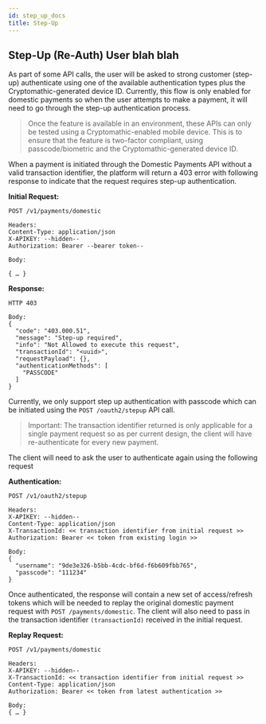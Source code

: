 ```yaml
---
id: step_up_docs
title: Step-Up
---
```


## Step-Up (Re-Auth) User blah blah

As part of some API calls, the user will be asked to strong customer (step-up) authenticate using one of the available authentication types plus the Cryptomathic-generated device ID. Currently, this flow is only enabled for domestic payments so when the user attempts to make a payment, it will need to go through the step-up authentication process.

> Once the feature is available in an environment, these APIs can only be tested using a Cryptomathic-enabled mobile device. This is to ensure that the feature is two-factor compliant, using passcode/biometric and the Cryptomathic-generated device ID.

When a payment is initiated through the Domestic Payments API without a valid transaction identifier, the platform will return a 403 error with following response to indicate that the request requires step-up authentication.

**Initial Request:**

```
POST /v1/payments/domestic  

Headers:
Content-Type: application/json
X-APIKEY: --hidden--
Authorization: Bearer --bearer token--  

Body:

{ … }
```

**Response:**

```
HTTP 403

Body:
{
  "code": "403.000.51",
  "message": "Step-up required",
  "info": "Not Allowed to execute this request",
  "transactionId": "<uuid>",
  "requestPayload": {},
  "authenticationMethods": [
    "PASSCODE"
  ]
}
```

Currently, we only support step up authentication with passcode which can be initiated using the `POST /oauth2/stepup` API call.

> Important: The transaction identifier returned is only applicable for a single payment request so as per current design, the client will have re-authenticate for every new payment.

The client will need to ask the user to authenticate again using the following request

**Authentication:**

```
POST /v1/oauth2/stepup

Headers:
X-APIKEY: --hidden--
Content-Type: application/json
X-TransactionId: << transaction identifier from initial request >>
Authorization: Bearer << token from existing login >>

Body:
{
  "username": "9de3e326-b5bb-4cdc-bf6d-f6b609fbb765",
  "passcode": "111234"
}
```

Once authenticated, the response will contain a new set of access/refresh tokens which will be needed to replay the original domestic payment request with `POST /payments/domestic`. The client will also need to pass in the transaction identifier `(transactionId)` received in the initial request.

**Replay Request:**

```
POST /v1/payments/domestic

Headers:
X-APIKEY: --hidden--
X-TransactionId: << transaction identifier from initial request >>
Content-Type: application/json
Authorization: Bearer << token from latest authentication >>

Body:
{ … }
```
